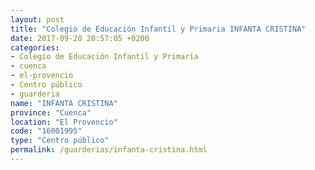 ```yaml
---
layout: post
title: "Colegio de Educación Infantil y Primaria INFANTA CRISTINA"
date: 2017-09-20 20:57:05 +0200
categories:
- Colegio de Educación Infantil y Primaria
- cuenca
- el-provencio
- Centro público
- guarderia
name: "INFANTA CRISTINA"
province: "Cuenca"
location: "El Provencio"
code: "16001995"
type: "Centro público"
permalink: /guarderias/infanta-cristina.html
---
```

